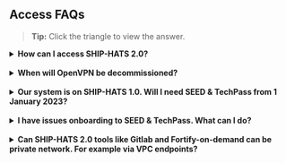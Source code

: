 ## Access FAQs

>**Tip:** Click the triangle to view the answer.

<details>
  <summary><b>How can I access SHIP-HATS 2.0?</b></summary><br>

SHIP-HATS 2.0 tools including Portal can be accessed using GSIB or SEED-enabled developer device authenticated using TechPass. For more inforamtion, refer to the [Architecture > Access](https://docs.developer.tech.gov.sg/docs/ship-hats-getting-started/architecture?id=access) documentation in the [SHIP-HATS Getting Started](https://docs.developer.tech.gov.sg/docs/ship-hats-getting-started/) documentation.

</details>
<br>

<details>
  <summary><b> When will OpenVPN be decommissioned? </b></summary><br>

OpenVPN will be decommissioned by 31 December 2022. From 1 January 2023, user must use TechPass to login to SHIP HATS 1.0 or 2.0. For more information, refer to the [Key tool decommission dates](https://docs.developer.tech.gov.sg/docs/ship-hats-migration/ship-hats-migration-what-to-expect?id=key-tool-decommission-dates) documentation. 

</details>
<br>

<details>
  <summary><b> Our system is on SHIP-HATS 1.0. Will I need SEED & TechPass from 1 January 2023? </b></summary><br>

Yes. All SHIP-HATS users have been invited to onboard to TechPass. By 31 December 2022, users must switch from OpenVPN to TechPass. If you have not received the onboarding email, please send an email to [enquiries_ship@tech.gov.sg](enquiries_ship@tech.gov.sg)
</details>
<br>

<details>
  <summary><b> I have issues onboarding to SEED & TechPass. What can I do? </b></summary><br>

[Raise a service request with the TechPass team](https://docs.developer.tech.gov.sg/docs/techpass-user-guide/support/overview).
</details>
<br>

<details>
  <summary><b> Can SHIP-HATS 2.0 tools like Gitlab and Fortify-on-demand can be private network. For example  via VPC endpoints? </b></summary><br>

Yes
</details>
<br>



<!--
<details>
  <summary><b>I have a new project. When can I come on board on 2.0?  </b></summary><br>

- New subscribers: We will onboard new subscribers to SHIP-HATS 2.0 from November. 
- Existing subscribers, new system: If you are an existing subscriber, you can plan migration of your existing systems to get access to SHIP-HATS 2.0. We are supporting access to 1.0 and 2.0 only for those who are migrating. 

</details>
<br>

<details>
  <summary><b> Can I access 1.0 and 2.0 tools?
 </b></summary><br>

During the migration slot you choose, you will have access to both. Before you start migration, you will have access to 1.0 tools only and post your migration you will have access


</details>
<br>

<details>
  <summary><b>  </b></summary><br>


</details>
<br>

<details>
  <summary><b>  </b></summary><br>


</details>
<br>

<details>
  <summary><b>  </b></summary><br>


</details>
<br>

<details>
  <summary><b>  </b></summary><br>


</details>
<br>

<details>
  <summary><b>  </b></summary><br>


</details>
<br>

-->